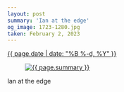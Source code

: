 ```yaml
---
layout: post
summary: 'Ian at the edge'
og_image: 1723-1280.jpg
taken: February 2, 2023
---
```


<div class="post">
 <time>
  <a href="/1723">
   {{ page.date | date: "%B %-d, %Y" }}
  </a>
 </time>
 <a href="/1723">
  <figure data-taken="2/2/2023">
   <img alt="{{ page.summary }}" sizes="(min-width: 700px) 50vw, calc(100vw - 2rem)" src="{{ site.assets_url }}/1723-640.jpg" srcset="{{ site.assets_url }}/1723-320.jpg 320w, {{ site.assets_url }}/1723-640.jpg 640w, {{ site.assets_url }}/1723-960.jpg 960w, {{ site.assets_url }}/1723-1280.jpg 1280w"/>
  </figure>
 </a>
 <span>
  Ian at the edge
 </span>
</div>
